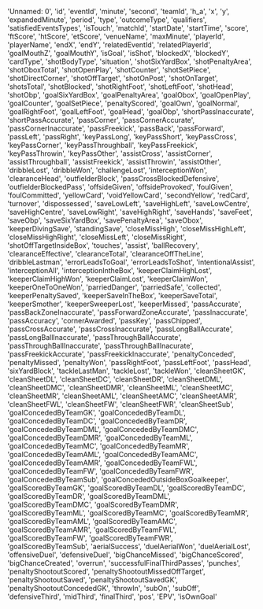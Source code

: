 'Unnamed: 0',
 'id',
 'eventId',
 'minute',
 'second',
 'teamId',
 'h_a',
 'x',
 'y',
 'expandedMinute',
 'period',
 'type',
 'outcomeType',
 'qualifiers',
 'satisfiedEventsTypes',
 'isTouch',
 'matchId',
 'startDate',
 'startTime',
 'score',
 'ftScore',
 'htScore',
 'etScore',
 'venueName',
 'maxMinute',
 'playerId',
 'playerName',
 'endX',
 'endY',
 'relatedEventId',
 'relatedPlayerId',
 'goalMouthZ',
 'goalMouthY',
 'isGoal',
 'isShot',
 'blockedX',
 'blockedY',
 'cardType',
 'shotBodyType',
 'situation',
 'shotSixYardBox',
 'shotPenaltyArea',
 'shotOboxTotal',
 'shotOpenPlay',
 'shotCounter',
 'shotSetPiece',
 'shotDirectCorner',
 'shotOffTarget',
 'shotOnPost',
 'shotOnTarget',
 'shotsTotal',
 'shotBlocked',
 'shotRightFoot',
 'shotLeftFoot',
 'shotHead',
 'shotObp',
 'goalSixYardBox',
 'goalPenaltyArea',
 'goalObox',
 'goalOpenPlay',
 'goalCounter',
 'goalSetPiece',
 'penaltyScored',
 'goalOwn',
 'goalNormal',
 'goalRightFoot',
 'goalLeftFoot',
 'goalHead',
 'goalObp',
 'shortPassInaccurate',
 'shortPassAccurate',
 'passCorner',
 'passCornerAccurate',
 'passCornerInaccurate',
 'passFreekick',
 'passBack',
 'passForward',
 'passLeft',
 'passRight',
 'keyPassLong',
 'keyPassShort',
 'keyPassCross',
 'keyPassCorner',
 'keyPassThroughball',
 'keyPassFreekick',
 'keyPassThrowin',
 'keyPassOther',
 'assistCross',
 'assistCorner',
 'assistThroughball',
 'assistFreekick',
 'assistThrowin',
 'assistOther',
 'dribbleLost',
 'dribbleWon',
 'challengeLost',
 'interceptionWon',
 'clearanceHead',
 'outfielderBlock',
 'passCrossBlockedDefensive',
 'outfielderBlockedPass',
 'offsideGiven',
 'offsideProvoked',
 'foulGiven',
 'foulCommitted',
 'yellowCard',
 'voidYellowCard',
 'secondYellow',
 'redCard',
 'turnover',
 'dispossessed',
 'saveLowLeft',
 'saveHighLeft',
 'saveLowCentre',
 'saveHighCentre',
 'saveLowRight',
 'saveHighRight',
 'saveHands',
 'saveFeet',
 'saveObp',
 'saveSixYardBox',
 'savePenaltyArea',
 'saveObox',
 'keeperDivingSave',
 'standingSave',
 'closeMissHigh',
 'closeMissHighLeft',
 'closeMissHighRight',
 'closeMissLeft',
 'closeMissRight',
 'shotOffTargetInsideBox',
 'touches',
 'assist',
 'ballRecovery',
 'clearanceEffective',
 'clearanceTotal',
 'clearanceOffTheLine',
 'dribbleLastman',
 'errorLeadsToGoal',
 'errorLeadsToShot',
 'intentionalAssist',
 'interceptionAll',
 'interceptionIntheBox',
 'keeperClaimHighLost',
 'keeperClaimHighWon',
 'keeperClaimLost',
 'keeperClaimWon',
 'keeperOneToOneWon',
 'parriedDanger',
 'parriedSafe',
 'collected',
 'keeperPenaltySaved',
 'keeperSaveInTheBox',
 'keeperSaveTotal',
 'keeperSmother',
 'keeperSweeperLost',
 'keeperMissed',
 'passAccurate',
 'passBackZoneInaccurate',
 'passForwardZoneAccurate',
 'passInaccurate',
 'passAccuracy',
 'cornerAwarded',
 'passKey',
 'passChipped',
 'passCrossAccurate',
 'passCrossInaccurate',
 'passLongBallAccurate',
 'passLongBallInaccurate',
 'passThroughBallAccurate',
 'passThroughBallInaccurate',
 'passThroughBallInacurate',
 'passFreekickAccurate',
 'passFreekickInaccurate',
 'penaltyConceded',
 'penaltyMissed',
 'penaltyWon',
 'passRightFoot',
 'passLeftFoot',
 'passHead',
 'sixYardBlock',
 'tackleLastMan',
 'tackleLost',
 'tackleWon',
 'cleanSheetGK',
 'cleanSheetDL',
 'cleanSheetDC',
 'cleanSheetDR',
 'cleanSheetDML',
 'cleanSheetDMC',
 'cleanSheetDMR',
 'cleanSheetML',
 'cleanSheetMC',
 'cleanSheetMR',
 'cleanSheetAML',
 'cleanSheetAMC',
 'cleanSheetAMR',
 'cleanSheetFWL',
 'cleanSheetFW',
 'cleanSheetFWR',
 'cleanSheetSub',
 'goalConcededByTeamGK',
 'goalConcededByTeamDL',
 'goalConcededByTeamDC',
 'goalConcededByTeamDR',
 'goalConcededByTeamDML',
 'goalConcededByTeamDMC',
 'goalConcededByTeamDMR',
 'goalConcededByTeamML',
 'goalConcededByTeamMC',
 'goalConcededByTeamMR',
 'goalConcededByTeamAML',
 'goalConcededByTeamAMC',
 'goalConcededByTeamAMR',
 'goalConcededByTeamFWL',
 'goalConcededByTeamFW',
 'goalConcededByTeamFWR',
 'goalConcededByTeamSub',
 'goalConcededOutsideBoxGoalkeeper',
 'goalScoredByTeamGK',
 'goalScoredByTeamDL',
 'goalScoredByTeamDC',
 'goalScoredByTeamDR',
 'goalScoredByTeamDML',
 'goalScoredByTeamDMC',
 'goalScoredByTeamDMR',
 'goalScoredByTeamML',
 'goalScoredByTeamMC',
 'goalScoredByTeamMR',
 'goalScoredByTeamAML',
 'goalScoredByTeamAMC',
 'goalScoredByTeamAMR',
 'goalScoredByTeamFWL',
 'goalScoredByTeamFW',
 'goalScoredByTeamFWR',
 'goalScoredByTeamSub',
 'aerialSuccess',
 'duelAerialWon',
 'duelAerialLost',
 'offensiveDuel',
 'defensiveDuel',
 'bigChanceMissed',
 'bigChanceScored',
 'bigChanceCreated',
 'overrun',
 'successfulFinalThirdPasses',
 'punches',
 'penaltyShootoutScored',
 'penaltyShootoutMissedOffTarget',
 'penaltyShootoutSaved',
 'penaltyShootoutSavedGK',
 'penaltyShootoutConcededGK',
 'throwIn',
 'subOn',
 'subOff',
 'defensiveThird',
 'midThird',
 'finalThird',
 'pos',
 'EPV',
 'isOwnGoal'